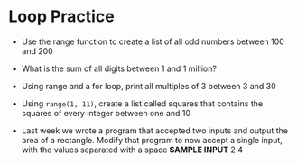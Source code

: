 # Loop Practice

* Use the range function to create a list of all odd numbers between 100 and 200
* What is the sum of all digits between 1 and 1 million?
* Using range and a for loop, print all multiples of 3 between 3 and 30
* Using `range(1, 11)`, create a list called squares that contains the squares of every integer between one and 10

* Last week we wrote a program that accepted two inputs and output the area of a rectangle. Modify that program to now accept a single input, with the values separated with a space
__SAMPLE INPUT__
2 4